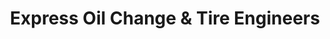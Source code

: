 ---
title: "Express Oil Change & Tire Engineers"
url: /alexander-city/express-oil-change-and-tire-engineers/
shop: tyres
---